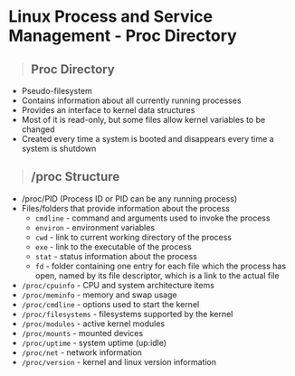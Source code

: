 # Linux Process and Service Management - Proc Directory

> ## **Proc Directory**
- Pseudo-filesystem
- Contains information about all currently running processes
- Provides an interface to kernel data structures
- Most of it is read-only, but some files allow kernel variables to be changed
- Created every time a system is booted and disappears every time a system is shutdown

> ## **/proc Structure**
- /proc/PID (Process ID or PID can be any running process)
- Files/folders that provide information about the process
    - `cmdline` - command and arguments used to invoke the process
    - `environ` - environment variables 
    - `cwd` - link to current working directory of the process
    - `exe` - link to the executable of the process
    - `stat` - status information about the process
    - `fd` - folder containing one entry for each file which the process has open, named by its file descriptor, which is a link to the actual file
- `/proc/cpuinfo` - CPU and system architecture items
- `/proc/meminfo` - memory and swap usage
- `/proc/cmdline` - options used to start the kernel
- `/proc/filesystems` - filesystems supported by the kernel
- `/proc/modules` - active kernel modules
- `/proc/mounts` - mounted devices
- `/proc/uptime` - system uptime (up:idle)
- `/proc/net` - network information
- `/proc/version` - kernel and linux version information

